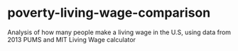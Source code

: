 # poverty-living-wage-comparison
Analysis of how many people make a living wage in the U.S, using data from 2013 PUMS and MIT Living Wage calculator
